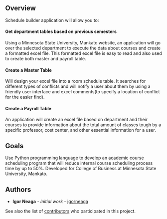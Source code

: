 ## Overview
Schedule builder application will allow you to:
#### Get department tables based on previous semesters
Using a Minnesota State University, Mankato website, an application will go over the selected department to execute the data about courses and create a formatted excel file. This formatted excel file is easy to read and also used to create both master and payroll table.
#### Create a Master Table
Will design your excel file into a room schedule table. It searches for different types of conflicts and will notify a user about them by using a friendly user interface and excel comments(to specify a location of conflict for the easier find).
#### Create a Payroll Table
An application will create an excel file based on department and their courses to provide information about the total amount of classes tough by a specific professor, cost center, and other essential information for a user. 
## Goals
Use Python programming language  to develop an academic course scheduling program that will  reduce internal course scheduling process time by up to 50%. Developed for College of Business at Minnesota State University, Mankato.
## Authors

* **Igor Neaga** - *Initial work* - [igorneaga](https://github.com/igorneaga)

See also the list of [contributors](https://github.com/igorneaga/schedule/graphs/contributors) who participated in this project.

